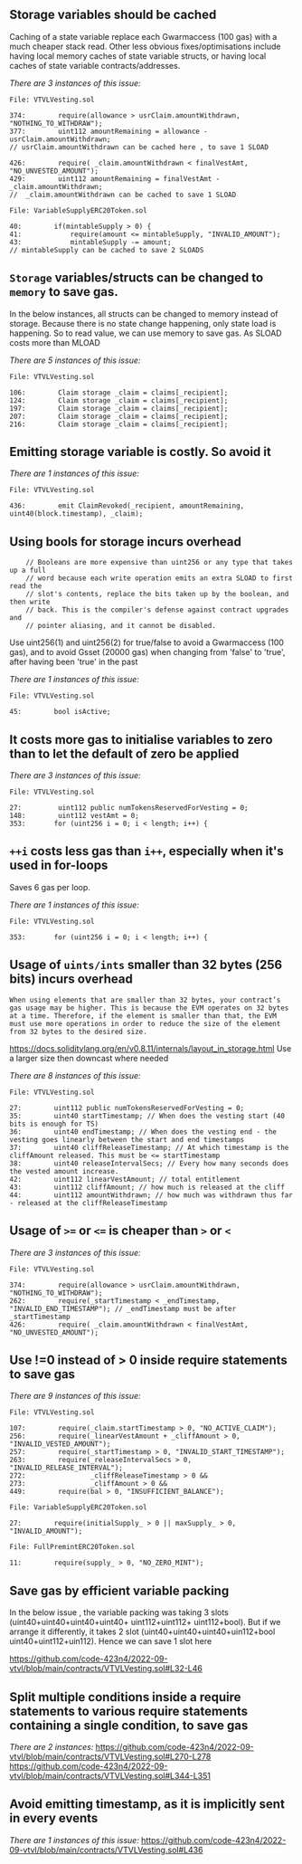 ## Storage variables should be cached

Caching of a state variable replace each Gwarmaccess (100 gas) with a much cheaper stack read. Other less obvious fixes/optimisations include having local memory caches of state variable structs, or having local caches of state variable contracts/addresses.

*There are 3 instances of this issue:*

```
File: VTVLVesting.sol

374:        require(allowance > usrClaim.amountWithdrawn, "NOTHING_TO_WITHDRAW");
377:        uint112 amountRemaining = allowance - usrClaim.amountWithdrawn;
// usrClaim.amountWithdrawn can be cached here , to save 1 SLOAD

426:        require( _claim.amountWithdrawn < finalVestAmt, "NO_UNVESTED_AMOUNT");
429:        uint112 amountRemaining = finalVestAmt - _claim.amountWithdrawn;
//  _claim.amountWithdrawn can be cached to save 1 SLOAD

File: VariableSupplyERC20Token.sol

40:        if(mintableSupply > 0) {
41:            require(amount <= mintableSupply, "INVALID_AMOUNT");
43:            mintableSupply -= amount;
// mintableSupply can be cached to save 2 SLOADS

```

## `Storage` variables/structs can be changed to `memory` to save gas.

In the below instances, all structs can be changed to memory instead of storage. Because there is no state change happening, only
state load is happening. So to read value, we can use memory to save gas. As SLOAD costs more than MLOAD

*There are 5 instances of this issue:*

```
File: VTVLVesting.sol

106:        Claim storage _claim = claims[_recipient];
124:        Claim storage _claim = claims[_recipient];
197:        Claim storage _claim = claims[_recipient];
207:        Claim storage _claim = claims[_recipient];
216:        Claim storage _claim = claims[_recipient];

```

## Emitting storage variable is costly. So avoid it

*There are 1 instances of  this issue:*

```
File: VTVLVesting.sol

436:        emit ClaimRevoked(_recipient, amountRemaining, uint40(block.timestamp), _claim);
```

## Using bools for storage incurs overhead

```
    // Booleans are more expensive than uint256 or any type that takes up a full
    // word because each write operation emits an extra SLOAD to first read the
    // slot's contents, replace the bits taken up by the boolean, and then write
    // back. This is the compiler's defense against contract upgrades and
    // pointer aliasing, and it cannot be disabled.
```
Use uint256(1) and uint256(2) for true/false to avoid a Gwarmaccess (100 gas), and to avoid Gsset (20000 gas) when changing from 'false' to 'true', after having been 'true' in the past

*There are 1 instances of this issue:*

```
File: VTVLVesting.sol

45:        bool isActive; 
```

## It costs more gas to initialise variables to zero than to let the default of zero be applied

*There are 3 instances of this issue:*

```
File: VTVLVesting.sol

27:         uint112 public numTokensReservedForVesting = 0;
148:        uint112 vestAmt = 0;
353:       for (uint256 i = 0; i < length; i++) {
```

## `++i` costs less gas than `i++`, especially when it's used in for-loops

Saves 6 gas per loop.

*There are 1 instances of this issue:*

```
File: VTVLVesting.sol

353:       for (uint256 i = 0; i < length; i++) {
```

## Usage of `uints/ints` smaller than 32 bytes (256 bits) incurs overhead

```
When using elements that are smaller than 32 bytes, your contract’s gas usage may be higher. This is because the EVM operates on 32 bytes at a time. Therefore, if the element is smaller than that, the EVM must use more operations in order to reduce the size of the element from 32 bytes to the desired size.
```
https://docs.soliditylang.org/en/v0.8.11/internals/layout_in_storage.html
Use a larger size then downcast where needed

*There are 8 instances of this issue:*

```
File: VTVLVesting.sol

27:        uint112 public numTokensReservedForVesting = 0;
35:        uint40 startTimestamp; // When does the vesting start (40 bits is enough for TS)
36:        uint40 endTimestamp; // When does the vesting end - the vesting goes linearly between the start and end timestamps
37:        uint40 cliffReleaseTimestamp; // At which timestamp is the cliffAmount released. This must be <= startTimestamp
38:        uint40 releaseIntervalSecs; // Every how many seconds does the vested amount increase. 
42:        uint112 linearVestAmount; // total entitlement
43:        uint112 cliffAmount; // how much is released at the cliff
44:        uint112 amountWithdrawn; // how much was withdrawn thus far - released at the cliffReleaseTimestamp
```

## Usage of `>=` or `<=` is cheaper than `>` or `<`

*There are 3 instances of this issue:*

```
File: VTVLVesting.sol

374:        require(allowance > usrClaim.amountWithdrawn, "NOTHING_TO_WITHDRAW");
262:        require(_startTimestamp < _endTimestamp, "INVALID_END_TIMESTAMP"); // _endTimestamp must be after _startTimestamp
426:        require( _claim.amountWithdrawn < finalVestAmt, "NO_UNVESTED_AMOUNT");
```

## Use !=0 instead of > 0 inside require statements to save gas

*There are 9 instances of this issue:*

```
File: VTVLVesting.sol

107:        require(_claim.startTimestamp > 0, "NO_ACTIVE_CLAIM");
256:        require(_linearVestAmount + _cliffAmount > 0, "INVALID_VESTED_AMOUNT"); 
257:        require(_startTimestamp > 0, "INVALID_START_TIMESTAMP");
263:        require(_releaseIntervalSecs > 0, "INVALID_RELEASE_INTERVAL");
272:                _cliffReleaseTimestamp > 0 && 
273:                _cliffAmount > 0 && 
449:        require(bal > 0, "INSUFFICIENT_BALANCE");

File: VariableSupplyERC20Token.sol

27:        require(initialSupply_ > 0 || maxSupply_ > 0, "INVALID_AMOUNT");

File: FullPremintERC20Token.sol

11:        require(supply_ > 0, "NO_ZERO_MINT");
```

## Save gas by efficient variable packing

In the below issue , the variable packing was taking 3 slots (uint40+uint40+uint40+uint40+     uint112+uint112+     uint112+bool). But 
if we arrange it differently, it takes 2 slot (uint40+uint40+uint40+uin112+bool   uint40+uint112+uin112). Hence we can save 1 slot here

https://github.com/code-423n4/2022-09-vtvl/blob/main/contracts/VTVLVesting.sol#L32-L46

## Split multiple conditions inside a require statements to various require statements containing a single condition, to save gas

*There are 2 instances:*
https://github.com/code-423n4/2022-09-vtvl/blob/main/contracts/VTVLVesting.sol#L270-L278
https://github.com/code-423n4/2022-09-vtvl/blob/main/contracts/VTVLVesting.sol#L344-L351

## Avoid emitting timestamp, as it is implicitly sent in every events

*There are 1 instances of this issue:*
https://github.com/code-423n4/2022-09-vtvl/blob/main/contracts/VTVLVesting.sol#L436
